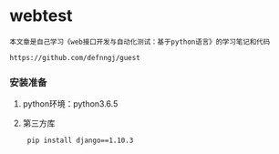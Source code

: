 # webtest

	本文章是自己学习《web接口开发与自动化测试：基于python语言》的学习笔记和代码
	
	https://github.com/defnngj/guest

### 安装准备

1. python环境：python3.6.5

2. 第三方库

		pip install django==1.10.3
	










	
